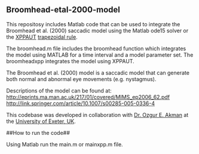 ## Broomhead-etal-2000-model ##

This repositosy includes Matlab code that can be used to integrate the Broomhead et al. (2000) saccadic model using the Matlab ode15 solver or the [XPPAUT](http://www.math.pitt.edu/~bard/xpp/xpp.html) [trapezoidal rule](http://en.wikipedia.org/wiki/Trapezoidal_rule_%28differential_equations%29).

The broomhead.m file includes the broomhead function which integrates the model using MATLAB for a time interval and a model parameter set. The broomheadxpp integrates the model using XPPAUT.

The Broomhead et al. (2000) model is a saccadic model that can generate both normal and abnormal eye movements (e.g. nystagmus).

Descriptions of the model can be found at:
http://eprints.ma.man.ac.uk/217/01/covered/MIMS_ep2006_62.pdf
http://link.springer.com/article/10.1007/s00285-005-0336-4

This codebase was developed in collaboration with [Dr. Ozgur E. Akman](http://emps.exeter.ac.uk/mathematics/staff/oea201) at the [University of Exeter, UK](http://www.exeter.ac.uk/). 

##How to run the code##

Using Matlab run the main.m or mainxpp.m file.

